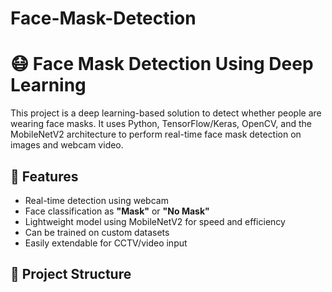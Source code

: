 # Face-Mask-Detection
# 😷 Face Mask Detection Using Deep Learning

This project is a deep learning-based solution to detect whether people are wearing face masks. It uses Python, TensorFlow/Keras, OpenCV, and the MobileNetV2 architecture to perform real-time face mask detection on images and webcam video.

## 🚀 Features

- Real-time detection using webcam
- Face classification as **"Mask"** or **"No Mask"**
- Lightweight model using MobileNetV2 for speed and efficiency
- Can be trained on custom datasets
- Easily extendable for CCTV/video input

## 📁 Project Structure

